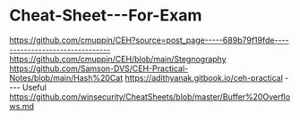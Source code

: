 # Cheat-Sheet---For-Exam
https://github.com/cmuppin/CEH?source=post_page-----689b79f19fde--------------------------------
https://github.com/cmuppin/CEH/blob/main/Stegnography
https://github.com/Samson-DVS/CEH-Practical-Notes/blob/main/Hash%20Cat
https://adithyanak.gitbook.io/ceh-practical ---- Useful
https://github.com/winsecurity/CheatSheets/blob/master/Buffer%20Overflows.md
